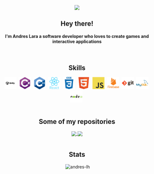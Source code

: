 <div id="header" align="center">
  <img src="https://media.giphy.com/media/P0GMZKMhcY19SWdQhU/giphy.gif" width="100"/>
  <h2>Hey there!</h2>
  <h4> I'm Andres Lara a software developer who loves to create games and interactive applications</h3>
</div>

<br/>

<div align="center">
  <h2>Skills</h2>
  <img src="https://github.com/devicons/devicon/blob/master/icons/unity/unity-original-wordmark.svg" title="Unity" alt="Unity" width="40" height="40"/>&nbsp;
   <img src="https://github.com/devicons/devicon/blob/master/icons/csharp/csharp-original.svg" title="Csharp" alt="Csharp" width="40" height="40"/>&nbsp;
  <img src="https://github.com/devicons/devicon/blob/master/icons/cplusplus/cplusplus-original.svg" title="Cplusplus" alt="Cplusplus" width="40" height="40"/>&nbsp;
  <img src="https://github.com/devicons/devicon/blob/master/icons/react/react-original-wordmark.svg" title="React" alt="React" width="40" height="40"/>&nbsp;  
  <img src="https://github.com/devicons/devicon/blob/master/icons/css3/css3-plain-wordmark.svg"  title="CSS3" alt="CSS" width="40" height="40"/>&nbsp;
  <img src="https://github.com/devicons/devicon/blob/master/icons/html5/html5-original.svg" title="HTML5" alt="HTML" width="40" height="40"/>&nbsp;
  <img src="https://github.com/devicons/devicon/blob/master/icons/javascript/javascript-original.svg" title="JavaScript" alt="JavaScript" width="40" height="40"/>&nbsp;
  <img src="https://github.com/devicons/devicon/blob/master/icons/firebase/firebase-plain-wordmark.svg" title="Firebase" alt="Firebase" width="40" height="40"/>&nbsp;
  <img src="https://github.com/devicons/devicon/blob/master/icons/git/git-original-wordmark.svg" title="Git"  alt="Git" width="40" height="40"/>&nbsp;
  <img src="https://github.com/devicons/devicon/blob/master/icons/mysql/mysql-original-wordmark.svg" title="MySQL"  alt="MySQL" width="40" height="40"/>&nbsp;
  <img src="https://github.com/devicons/devicon/blob/master/icons/nodejs/nodejs-original-wordmark.svg" title="NodeJS" alt="NodeJS" width="40" height="40"/>&nbsp;
</div>

<br/>
<div align="center">
  <h2>Some of my repositories</h2>
  
  <a href="https://github.com/Andres-lh/Pong">
    <img align="center" style=""src="https://github-readme-stats.vercel.app/api/pin/?username=Andres-lh&repo=Pong&title_color=ffffff&text_color=c9cacc&icon_color=4AB197&bg_color=0E2650" />
    <a href="https://github.com/Andres-lh/MERN-Notes">

<a href="https://github.com/Andres-lh/SpotifyClone">
  <img align="center"  src="https://github-readme-stats.vercel.app/api/pin/?username=Andres-lh&repo=SpotifyClone&title_color=ffffff&text_color=c9cacc&icon_color=4AB197&bg_color=0E2650" />
</a>

</div>
  
<br/>

<div align="center">
  <h2 >Stats</h2>
  <p>&nbsp;<img align="center" src="https://github-readme-stats.vercel.app/api?username=andres-lh&show_icons=true&locale=en" alt="andres-lh" /></p>
</div>







